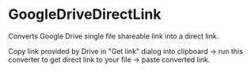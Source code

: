 # GoogleDriveDirectLink
Converts Google Drive single file shareable link into a direct link.

Copy link provided by Drive in "Get link" dialog into clipboard → run this converter to get direct link to your file → paste converted link.
